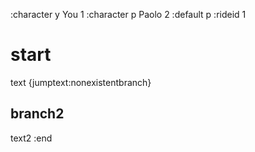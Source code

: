 :character y You 1
:character p Paolo 2
:default p
:rideid 1

# start

text {jumptext:nonexistentbranch}

## branch2

text2
:end
